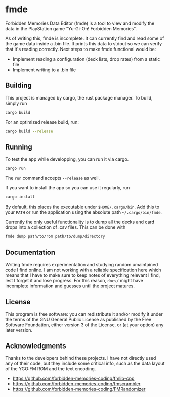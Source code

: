 # fmde

Forbidden Memories Data Editor (fmde) is a tool to view and modify the
data in the PlayStation game "Yu-Gi-Oh! Forbidden Memories".

As of writing this, fmde is incomplete. It can currently find and read
some of the game data inside a .bin file. It prints this data to stdout
so we can verify that it's reading correctly. Next steps to make fmde
functional would be:

- Implement reading a configuration (deck lists, drop rates) from a
  static file
- Implement writing to a .bin file

## Building

This project is managed by cargo, the rust package manager. To build,
simply run

```bash
cargo build
```

For an optimized release build, run:

```bash
cargo build --release
```

## Running

To test the app while developping, you can run it via cargo.

```bash
cargo run
```

The `run` command accepts `--release` as well.

If you want to install the app so you can use it regularly, run

```bash
cargo install
```

By default, this places the executable under `$HOME/.cargo/bin`. Add
this to your `PATH` or run the application using the absolute path
`~/.cargo/bin/fmde`.

Currently the only useful functionality is to dump all the decks and
card drops into a collection of .csv files. This can be done with

```bash
fmde dump path/to/rom path/to/dump/directory
```

## Documentation

Writing fmde requires experimentation and studying random umaintained
code I find online. I am not working with a reliable specification here
which means that I have to make sure to keep notes of everything
relevant I find, lest I forget it and lose progress. For this reason,
`docs/` might have incomplete information and guesses until the project
matures.

## License

This program is free software: you can redistribute it and/or modify it
under the terms of the GNU General Public License as published by the
Free Software Foundation, either version 3 of the License, or (at your
option) any later version.

## Acknowledgments

Thanks to the developers behind these projects. I have not directly used
any of their code, but they include some critical info, such as the data
layout of the YGO:FM ROM and the text encoding.

- https://github.com/forbidden-memories-coding/fmlib-cpp
- https://github.com/forbidden-memories-coding/fmscrambler
- https://github.com/forbidden-memories-coding/FMRandomizer
